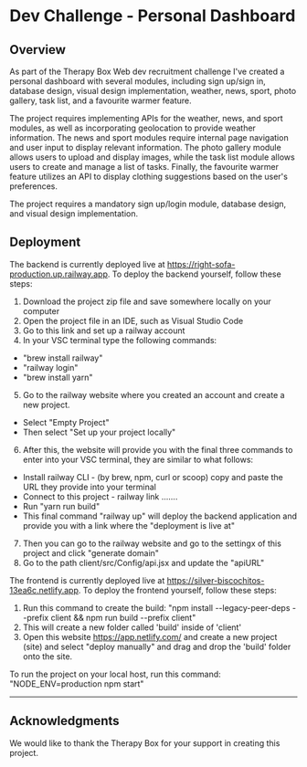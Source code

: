 # Dev Challenge - Personal Dashboard

## Overview

As part of the Therapy Box Web dev recruitment challenge I've created a personal dashboard with several modules, including sign up/sign in, database design, visual design implementation, weather, news, sport, photo gallery, task list, and a favourite warmer feature.

The project requires implementing APIs for the weather, news, and sport modules, as well as incorporating geolocation to provide weather information. The news and sport modules require internal page navigation and user input to display relevant information. The photo gallery module allows users to upload and display images, while the task list module allows users to create and manage a list of tasks. Finally, the favourite warmer feature utilizes an API to display clothing suggestions based on the user's preferences.

The project requires a mandatory sign up/login module, database design, and visual design implementation.

## Deployment

The backend is currently deployed live at https://right-sofa-production.up.railway.app. To deploy the backend yourself, follow these steps:

1. Download the project zip file and save somewhere locally on your computer
2. Open the project file in an IDE, such as Visual Studio Code
3. Go to this link and set up a railway account
4. In your VSC terminal type the following commands:
* "brew install railway" 
* "railway login"
* "brew install yarn"
5. Go to the railway website where you created an account and create a new project.
* Select "Empty Project"
* Then select "Set up your project locally"
6. After this, the website will provide you with the final three commands to enter into your VSC terminal, they are similar to what follows:
* Install railway CLI - (by brew, npm, curl or scoop) copy and paste the URL they provide into your terminal
* Connect to this project - railway link ....... 
* Run "yarn run build"
* This final command "railway up" will deploy the backend application and provide you with a link where the "deployment is live at"
7. Then you can go to the railway website and go to the settingx of this project and click "generate domain"
8. Go to the path client/src/Config/api.jsx and update the "apiURL"
  
  
The frontend is currently deployed live at https://silver-biscochitos-13ea6c.netlify.app. To deploy the frontend yourself, follow these steps:

1. Run this command to create the build: "npm install --legacy-peer-deps --prefix client && npm run build --prefix client"
3. This will create a new folder called 'build' inside of 'client' 
3. Open this website https://app.netlify.com/ and create a new project (site) and select "deploy manually" and drag and drop the 'build' folder onto the site.

To run the project on your local host, run this command: "NODE_ENV=production npm start"

---

## Acknowledgments

We would like to thank the Therapy Box for your support in creating this project.


